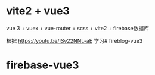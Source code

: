 # vite2 + vue3

vue 3 + vuex + vue-router + scss + vite2 + firebase数据库

根据 https://youtu.be/ISv22NNL-aE 学习# fireblog-vue3
# firebase-vue3
